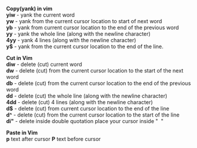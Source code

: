 **Copy(yank) in vim**  
**yiw** - yank the current word  
**yw** \- yank from the current cursor location to start of next word  
**yb** - yank from current cursor location to the end of the previous word  
**yy** \- yank the whole line (along with the newline character)  
**4yy** - yank 4 lines (along with the newline character)  
**y$** - yank from the current cursor location to the end of the line.

**Cut in Vim**  
**diw** - delete (cut) current word  
**dw** \- delete (cut) from the current cursor location to the start of the next word  
**db** - delete (cut) from the current cursor location to the end of the previous word  
**dd** - delete (cut) the whole line (along with the newline character)  
**4dd** - delete (cut) 4 lines (along with the newline character)  
**d$** - delete (cut) from current cursor location to the end of the line  
**d^** - delete (cut) from the current cursor location to the start of the line  
**di"** - delete inside double quotation place your cursor inside "  "

**Paste in Vim**  
**p** text after cursor **P** text before cursor